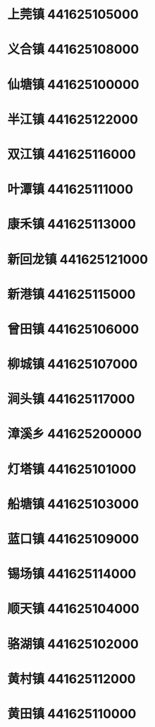 # 上莞镇 441625105000
# 义合镇 441625108000
# 仙塘镇 441625100000
# 半江镇 441625122000
# 双江镇 441625116000
# 叶潭镇 441625111000
# 康禾镇 441625113000
# 新回龙镇 441625121000
# 新港镇 441625115000
# 曾田镇 441625106000
# 柳城镇 441625107000
# 涧头镇 441625117000
# 漳溪乡 441625200000
# 灯塔镇 441625101000
# 船塘镇 441625103000
# 蓝口镇 441625109000
# 锡场镇 441625114000
# 顺天镇 441625104000
# 骆湖镇 441625102000
# 黄村镇 441625112000
# 黄田镇 441625110000
